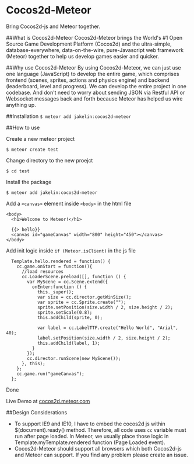 Cocos2d-Meteor
==============

Bring Cocos2d-js and Meteor together.

##What is Cocos2d-Meteor
Cocos2d-Meteor brings the World's #1 Open Source Game Development Platform (Cocos2d) and the ultra-simple, database-everywhere, data-on-the-wire, pure-Javascript web framework (Meteor) together to help us develop games easier and quicker.
 
##Why use Cocos2d-Meteor
By using Cocos2d-Meteor, we can just use one language (JavaScript) to develop the entire game, which comprises frontend (scenes, sprites, actions and physics engine) and backend (leaderboard, level and progress). We can develop the entire project in one codebase. And don't need to worry about sending JSON via Restful API or Websocket messages back and forth because Meteor has helped us wire anything up. 

##Installation
`$ meteor add jakelin:cocos2d-meteor`

##How to use

Create a new meteor project

`$ meteor create test`

Change directory to the new proejct

`$ cd test`

Install the package

`$ meteor add jakelin:cocos2d-meteor`

Add a `<canvas>` element inside `<body>` in the html file

```
<body>
  <h1>Welcome to Meteor!</h1>

  {{> hello}}
  <canvas id="gameCanvas" width="800" height="450"></canvas>
</body>
```
Add init logic inside `if (Meteor.isClient)` in the js file

```
  Template.hello.rendered = function() {
    cc.game.onStart = function(){
      //load resources
      cc.LoaderScene.preload([], function () {
        var MyScene = cc.Scene.extend({
          onEnter:function () {
            this._super();
            var size = cc.director.getWinSize();
            var sprite = cc.Sprite.create("");
            sprite.setPosition(size.width / 2, size.height / 2);
            sprite.setScale(0.8);
            this.addChild(sprite, 0);

            var label = cc.LabelTTF.create("Hello World", "Arial", 40);
            label.setPosition(size.width / 2, size.height / 2);
            this.addChild(label, 1);
          }
        });
        cc.director.runScene(new MyScene());
      }, this);
    };
    cc.game.run("gameCanvas");
  };
```
Done

Live Demo at [cocos2d.meteor.com](http://cocos2d.meteor.com)

##Design Considerations
* To support IE9 and IE10, I have to embed the cocos2d js within $(document).ready() method. Therefore, all code uses `cc` variable must run after page loaded. In Meteor, we usually place those logic in Template.myTemplate.rendered function (Page Loaded event). 
* Cocos2d-Meteor should support all browsers which both Cocos2d-js and Meteor can support. If you find any problem please create an issue.